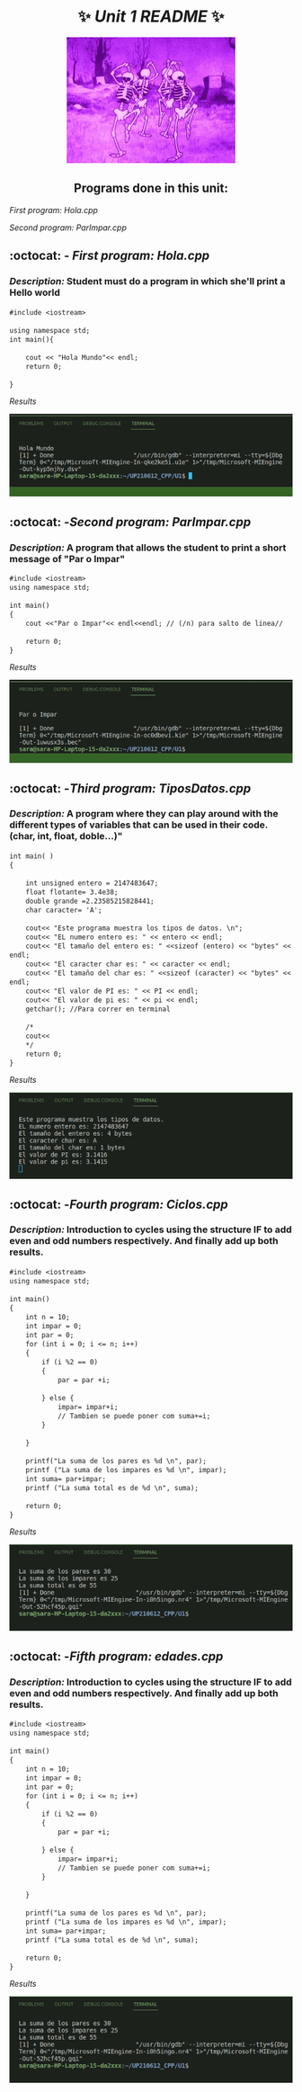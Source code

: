 <div align=center>

# :sparkles: _Unit 1 README_ :sparkles:


<img alt="calavera" src= 'imagenes/calavera.gif'
width='300' />



## Programs done in this unit: </div>

 
 _First program: Hola.cpp_ 

 _Second program: ParImpar.cpp_
 
 <h2> 
 
 :octocat: - _First program: Hola.cpp_  </h2>

<h3>

_Description:_ Student must do a program in which she'll print a Hello world </h3>


```
#include <iostream>

using namespace std;
int main(){

    cout << "Hola Mundo"<< endl;
    return 0;

}
```

_Results_

![p1](imagenes/hola_cpp.png) 


 <h2>
 
 :octocat: -_Second program: ParImpar.cpp_ </h2>

<h3>  

_Description:_  A program that allows the student to print a short message of "Par o Impar" </h3>

```
#include <iostream>
using namespace std;

int main()
{
    cout <<"Par o Impar"<< endl<<endl; // (/n) para salto de linea//

    return 0;
}
```
_Results_

![p2](imagenes/parImp.png) 

  <h2>

 :octocat: -_Third program: TiposDatos.cpp_ </h2>

<h3>  

_Description:_  A program where they can play around with the different types of variables that can be used in their code. (char, int, float, doble...)" </h3>

```
int main( )
{

    int unsigned entero = 2147483647;
    float flotante= 3.4e38;
    double grande =2.23585215828441;
    char caracter= 'A';

    cout<< "Este programa muestra los tipos de datos. \n";
    cout<< "EL numero entero es: " << entero << endl;
    cout<< "El tamaño del entero es: " <<sizeof (entero) << "bytes" << endl;
    cout<< "El caracter char es: " << caracter << endl; 
    cout<< "El tamaño del char es: " <<sizeof (caracter) << "bytes" << endl;
    cout<< "El valor de PI es: " << PI << endl; 
    cout<< "El valor de pi es: " << pi << endl; 
    getchar(); //Para correr en terminal

    /*
    cout<< 
    */
    return 0;
}
```
_Results_

![p2](imagenes/tipdat.png) 


  <h2>

 :octocat: -_Fourth program: Ciclos.cpp_ </h2>

<h3>  

_Description:_  Introduction to cycles using the structure IF to add even and odd numbers respectively. And finally add up both results. </h3>

```
#include <iostream>
using namespace std;

int main()
{
    int n = 10;
    int impar = 0;
    int par = 0;
    for (int i = 0; i <= n; i++)
    {
        if (i %2 == 0)
        {
            par = par +i;
            
        } else {
            impar= impar+i;
            // Tambien se puede poner com suma+=i;
        }
        
    }

    printf("La suma de los pares es %d \n", par);
    printf ("La suma de los impares es %d \n", impar);
    int suma= par+impar;
    printf ("La suma total es de %d \n", suma);
    
    return 0;
}
```
_Results_

![p2](imagenes/ciclo.png) 
 
 
 <h2>

 :octocat: -_Fifth program: edades.cpp_ </h2>

<h3>  

_Description:_  Introduction to cycles using the structure IF to add even and odd numbers respectively. And finally add up both results. </h3>

```
#include <iostream>
using namespace std;

int main()
{
    int n = 10;
    int impar = 0;
    int par = 0;
    for (int i = 0; i <= n; i++)
    {
        if (i %2 == 0)
        {
            par = par +i;
            
        } else {
            impar= impar+i;
            // Tambien se puede poner com suma+=i;
        }
        
    }

    printf("La suma de los pares es %d \n", par);
    printf ("La suma de los impares es %d \n", impar);
    int suma= par+impar;
    printf ("La suma total es de %d \n", suma);
    
    return 0;
}
```
_Results_

![p2](imagenes/ciclo.png) 

